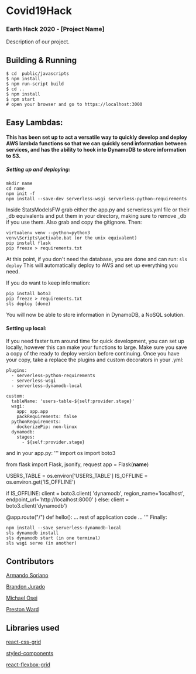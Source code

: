 # Covid19Hack

### Earth Hack 2020 - [Project Name]

Description of our project.

## Building & Running
```
$ cd  public/javascripts
$ npm install
$ npm run-script build
$ cd ..
$ npm install
$ npm start
# open your browser and go to https://localhost:3000
```
## Easy Lambdas:
#### This has been set up to act a versatile way to quickly develop and deploy AWS lambda functions so that we can quickly send information between services, and has the ability to hook into DynamoDB to store information to S3.
##### Setting up and deploying:
```
mkdir name
cd name
npm init -f
npm install --save-dev serverless-wsgi serverless-python-requirements
```
Inside StatsModelsFW grab either the app.py and serverless.yml file or their \_db equivalents and put them in your directory, making sure to remove \_db if you use them. Also grab and copy the gitignore.
Then:
```
virtualenv venv --python=python3
venv\Scripts\activate.bat (or the unix equivalent)
pip install flask
pip freeze > requirements.txt
```
At this point, if you don't need the database, you are done and can run:
`sls deploy`
This will automatically deploy to AWS and set up everything you need.

If you do want to keep information:
```
pip install boto3
pip freeze > requirements.txt
sls deploy (done)
```
You will now be able to store information in DynamoDB, a NoSQL solution.

#### Setting up local:
If you need faster turn around time for quick development, you can set up locally, however this can make your functions to large.  Make sure you save a copy of the ready to deploy version before continuing.
Once you have your copy, take a replace the plugins and custom decorators in your .yml:
```
plugins:
  - serverless-python-requirements
  - serverless-wsgi
  - serverless-dynamodb-local

custom:
  tableName: 'users-table-${self:provider.stage}'
  wsgi:
    app: app.app
    packRequirements: false
  pythonRequirements:
    dockerizePip: non-linux
  dynamodb:
    stages:
      - ${self:provider.stage}
```
and in your app.py:
'''
import os
import boto3

from flask import Flask, jsonify, request
app = Flask(__name__)

USERS_TABLE = os.environ['USERS_TABLE']
IS_OFFLINE = os.environ.get('IS_OFFLINE')

if IS_OFFLINE:
    client = boto3.client(
        'dynamodb',
        region_name='localhost',
        endpoint_url='http://localhost:8000'
    )
else:
    client = boto3.client('dynamodb')

@app.route("/")
def hello():
... rest of application code ...
'''
Finally:
```
npm install --save serverless-dynamodb-local
sls dynamodb install
sls dynamodb start (in one terminal)
sls wsgi serve (in another)
```
## Contributors

[Armando Soriano](https://github.com/ArmSoriano)

[Brandon Jurado](https://github.com/brandonjurado)

[Michael Osei](https://github.com/mike168m)

[Preston Ward](https://github.com/psward)

## Libraries used

[react-css-grid](https://github.com/jxnblk/react-css-grid)

[styled-components](https://styled-components.com/)

[react-flexbox-grid](https://roylee0704.github.io/react-flexbox-grid/)

